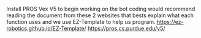 Install PROS Vex V5 to begin working on the bot coding
would recommend reading the document from these 2 websites that bests explain what each function uses and we use EZ-Template to help us program.
https://ez-robotics.github.io/EZ-Template/
https://pros.cs.purdue.edu/v5/

